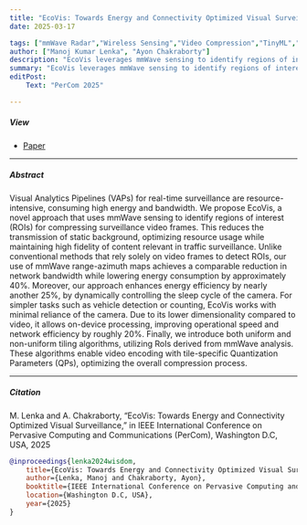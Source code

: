 ```yaml
---
title: "EcoVis: Towards Energy and Connectivity Optimized Visual Surveillance" 
date: 2025-03-17

tags: ["mmWave Radar","Wireless Sensing","Video Compression","TinyML","IoT","Embedded Systems"]
author: ["Manoj Kumar Lenka", "Ayon Chakraborty"]
description: "EcoVis leverages mmWave sensing to identify regions of interest (ROIs) for compressing surveillance video frames, reducing static background transmission and optimizing resource usage. Unlike traditional video-based methods, our approach lowers energy consumption by ~40% and enhances efficiency by ~25% through dynamic camera sleep cycles. For tasks like vehicle detection, EcoVis minimizes camera reliance, enabling on-device processing and improving network efficiency by ~20%. We also introduce uniform and non-uniform tiling algorithms that use mmWave-derived ROIs for tile-specific Quantization Parameter (QP) encoding, optimizing video compression. It will be published in proceedings of PerCom 2025, Washington D.C, USA." 
summary: "EcoVis leverages mmWave sensing to identify regions of interest (ROIs) for compressing surveillance video frames, reducing static background transmission and optimizing resource usage. Unlike traditional video-based methods, our approach lowers energy consumption by ~40% and enhances efficiency by ~25% through dynamic camera sleep cycles. For tasks like vehicle detection, EcoVis minimizes camera reliance, enabling on-device processing and improving network efficiency by ~20%. We also introduce uniform and non-uniform tiling algorithms that use mmWave-derived ROIs for tile-specific Quantization Parameter (QP) encoding, optimizing video compression. It will be published in proceedings of PerCom 2025, Washington D.C, USA." 
editPost:
    Text: "PerCom 2025"

---
```


##### View

+ [Paper](ecovis.pdf)

---

##### Abstract

Visual Analytics Pipelines (VAPs) for real-time surveillance are resource-intensive, consuming high energy and bandwidth. We propose EcoVis, a novel approach that uses mmWave sensing to identify regions of interest (ROIs) for compressing surveillance video frames. This reduces the transmission of static background, optimizing resource usage while maintaining high fidelity of content relevant in traffic surveillance. Unlike conventional methods that rely solely on video frames to detect ROIs, our use of mmWave range-azimuth maps achieves a comparable reduction in network bandwidth while lowering energy consumption by approximately 40%. Moreover, our approach enhances energy efficiency by nearly another 25%, by dynamically controlling the sleep cycle of the camera. For simpler tasks such as vehicle detection or counting, EcoVis works with minimal reliance of the camera. Due to its lower dimensionality compared to video, it allows on-device processing, improving operational speed and network efficiency by roughly 20%. Finally, we introduce both uniform and non-uniform tiling algorithms, utilizing RoIs derived from mmWave analysis. These algorithms enable video encoding with tile-specific Quantization Parameters (QPs), optimizing the overall compression process.

---

##### Citation

M. Lenka and A. Chakraborty, “EcoVis: Towards Energy and Connectivity Optimized Visual Surveillance,” in IEEE International Conference on Pervasive Computing and Communications (PerCom), Washington D.C, USA, 2025

```BibTeX
@inproceedings{lenka2024wisdom,
    title={EcoVis: Towards Energy and Connectivity Optimized Visual Surveillance},
    author={Lenka, Manoj and Chakraborty, Ayon},
    booktitle={IEEE International Conference on Pervasive Computing and Communications (PerCom)},
    location={Washington D.C, USA},
    year={2025}
}
```